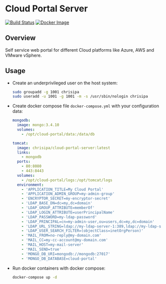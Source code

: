 # Cloud Portal Server

[![Build Status](https://papke.it/jenkins/buildStatus/icon?job=cloud-portal)](https://papke.it/jenkins/job/cloud-portal/)
[![Docker Image](https://img.shields.io/badge/docker%20image-available-blue.svg)](https://hub.docker.com/r/chrisipa/cloud-portal-server/)

## Overview

Self service web portal for different Cloud platforms like Azure, AWS and VMware vSphere.

## Usage

* Create an underprivileged user on the host system:

  ```bash
  sudo groupadd -g 1001 chrisipa
  sudo useradd -u 1001 -g 1001 -m -s /usr/sbin/nologin chrisipa
  ```

* Create docker compose file `docker-compose.yml` with your configuration data:

  ```yml
  mongodb:
    image: mongo:3.4.10
    volumes:
      - /opt/cloud-portal/data:/data/db

  tomcat:
    image: chrisipa/cloud-portal-server:latest
    links:
      - mongodb
    ports:
      - 80:8080
      - 443:8443
    volumes:
      - /opt/cloud-portal/logs:/opt/tomcat/logs
    environment:
      - 'APPLICATION_TITLE=My Cloud Portal'
      - 'APPLICATION_ADMIN_GROUP=my-admin-group'
      - 'ENCRYPTOR_SECRET=my-encryptor-secret'
      - 'LDAP_BASE_DN=dc=my,dc=domain'
      - 'LDAP_GROUP_ATTRIBUTE=memberOf'
      - 'LDAP_LOGIN_ATTRIBUTE=userPrincipalName'
      - 'LDAP_PASSWORD=my-ldap-password'
      - 'LDAP_PRINCIPAL=cn=my-admin-user,ou=users,dc=my,dc=domain'
      - 'LDAP_URL_STRING=ldap://my-ldap-server-1:389,ldap://my-ldap-server-2:389'
      - 'LDAP_USER_SEARCH_FILTER=(objectClass=inetOrgPerson)'
      - 'MAIL_FROM=no-reply@my-domain.com'
      - 'MAIL_CC=my-cc-account@my-domain.com'
      - 'MAIL_HOST=my-mail-server'
      - 'MAIL_SEND=true'
      - 'MONGO_DB_URI=mongodb://mongodb:27017'
      - 'MONGO_DB_DATABASE=cloud-portal'
  ```

* Run docker containers with docker compose:

  ```bash
  docker-compose up -d
  ```